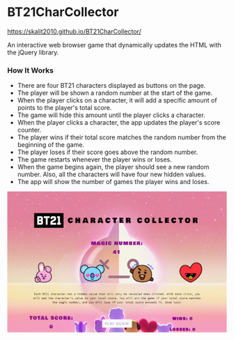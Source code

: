 # BT21CharCollector
https://skalit2010.github.io/BT21CharCollector/

An interactive web browser game that dynamically updates the HTML with the jQuery library.

### How It Works
* There are four BT21 characters displayed as buttons on the page.
* The player will be shown a random number at the start of the game.
* When the player clicks on a character, it will add a specific amount of points to the player's total score.
* The game will hide this amount until the player clicks a character.
* When the player clicks a character, the app updates the player's score counter.
* The player wins if their total score matches the random number from the beginning of the game.
* The player loses if their score goes above the random number.
* The game restarts whenever the player wins or loses.
* When the game begins again, the player should see a new random number. Also, all the characters will have four new hidden values. 
* The app will show the number of games the player wins and loses. 

![BT21 Character Collector Screen Shot](https://github.com/skalit2010/BT21CharCollector/blob/master/assets/images/bt21ss.png)
